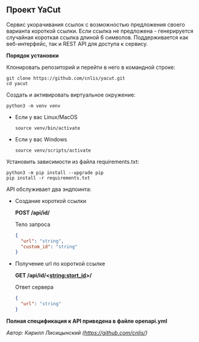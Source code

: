 ## Проект YaCut ##

Сервис укорачивания ссылок с возможностью предложения своего варианта короткой 
ссылки. Если ссылка не предложена - генерируется случайная короткая ссылка 
длиной 6 символов. Поддерживается как веб-интерфейс, так и REST API для доступа
к сервису.

**Порядок установки**

Клонировать репозиторий и перейти в него в командной строке:
```
git clone https://github.com/cnlis/yacut.git
cd yacut
```
Cоздать и активировать виртуальное окружение:
```
python3 -m venv venv
```
* Если у вас Linux/MacOS
    ```
    source venv/bin/activate
    ```
* Если у вас Windows
    ```
    source venv/scripts/activate
    ```

Установить зависимости из файла requirements.txt:
```
python3 -m pip install --upgrade pip
pip install -r requirements.txt
```

API обслуживает два эндпоинта:
* Создание короткой ссылки 

  **POST /api/id/**

  Тело запроса
  ```json
  {
    "url": "string",
    "custom_id": "string"
  }
  ```

* Получение url по короткой ссылке

  **GET /api/id/<<string:stort_id>>/**

  Ответ сервера
  ```json
  {
    "url": "string"
  }
  ```
**Полная спецификация к API приведена в файле openapi.yml**

*Автор: Кирилл Лисицынский (https://github.com/cnlis/)*
